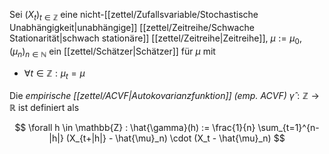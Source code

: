 Sei $(X_t)_{t \in \mathbb{Z}}$ eine nicht-[[zettel/Zufallsvariable/Stochastische Unabhängigkeit|unabhängige]] [[zettel/Zeitreihe/Schwache Stationarität|schwach stationäre]] [[zettel/Zeitreihe|Zeitreihe]], $\mu := \mu_0$, $(\mu_n)_{n \in \mathbb{N}}$ ein [[zettel/Schätzer|Schätzer]] für $\mu$ mit
- $\forall t \in \mathbb{Z} : \mu_t = \mu$

Die *empirische [[zettel/ACVF|Autokovarianzfunktion]] (emp. ACVF)* $\hat{\gamma} : \mathbb{Z} \to \mathbb{R}$ ist definiert als

$$
	\forall h \in \mathbb{Z} : \hat{\gamma}(h) := \frac{1}{n} \sum_{t=1}^{n-|h|} (X_{t+|h|} - \hat{\mu}_n) \cdot (X_t - \hat{\mu}_n)
$$